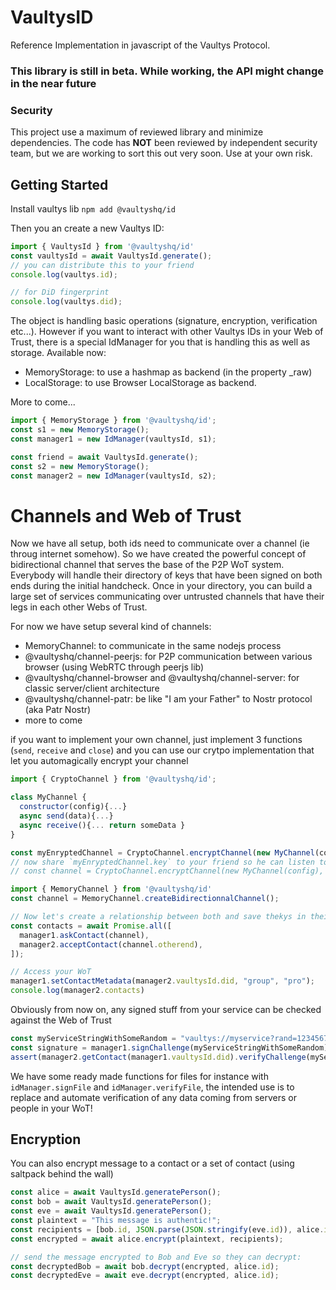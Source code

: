 # VaultysID
Reference Implementation in javascript of the Vaultys Protocol.

### This library is still in beta. While working, the API might change in the near future

### Security
This project use a maximum of reviewed library and minimize dependencies. The code has **NOT** been reviewed by independent security team, but we are working to sort this out very soon. Use at your own risk.

## Getting Started
Install vaultys lib
`npm add @vaultyshq/id`  

Then you an create a new Vaultys ID: 
```js
import { VaultysId } from '@vaultyshq/id'
const vaultysId = await VaultysId.generate();
// you can distribute this to your friend
console.log(vaultys.id);

// for DiD fingerprint
console.log(vaultys.did);
```

The object is handling basic operations (signature, encryption, verification etc...). However if you want to interact with other Vaultys IDs in your Web of Trust, there is a special IdManager for you that is handling this as well as storage.
Available now:
- MemoryStorage: to use a hashmap as backend (in the property _raw)
- LocalStorage: to use Browser LocalStorage as backend.

More to come...

```js
import { MemoryStorage } from '@vaultyshq/id';
const s1 = new MemoryStorage();
const manager1 = new IdManager(vaultysId, s1);

const friend = await VaultysId.generate();
const s2 = new MemoryStorage();
const manager2 = new IdManager(vaultysId, s2);
```

# Channels and Web of Trust
Now we have all setup, both ids need to communicate over a channel (ie throug internet somehow). So we have created the powerful concept of bidirectional channel that serves the base of the P2P WoT system. Everybody will handle their directory of keys that have been signed on both ends during the initial handcheck. Once in your directory, you can build a large set of services communicating over untrusted channels that have their legs in each other Webs of Trust.

For now we have setup several kind of channels:
- MemoryChannel: to communicate in the same nodejs process
- @vaultyshq/channel-peerjs: for P2P communication between various browser (using WebRTC through peerjs lib)
- @vaultyshq/channel-browser and @vaultyshq/channel-server: for classic server/client architecture
- @vaultyshq/channel-patr: be like "I am your Father" to Nostr protocol (aka Patr Nostr)
- more to come

if you want to implement your own channel, just implement 3 functions (`send`, `receive` and `close`) and you can use our crytpo implementation that let you automagically encrypt your channel

```js
import { CryptoChannel } from '@vaultyshq/id';

class MyChannel {
  constructor(config){...}
  async send(data){...}
  async receive(){... return someData }
}

const myEnryptedChannel = CryptoChannel.encryptChannel(new MyChannel(config));
// now share `myEnryptedChannel.key` to your friend so he can listen to the other end doing
// const channel = CryptoChannel.encryptChannel(new MyChannel(config), key);
```

```js
import { MemoryChannel } from '@vaultyshq/id'
const channel = MemoryChannel.createBidirectionnalChannel();

// Now let's create a relationship between both and save thekys in their wot
const contacts = await Promise.all([
  manager1.askContact(channel),
  manager2.acceptContact(channel.otherend),
]);

// Access your WoT
manager1.setContactMetadata(manager2.vaultysId.did, "group", "pro");
console.log(manager2.contacts)
```

Obviously from now on, any signed stuff from your service can be checked against the Web of Trust
```js
const myServiceStringWithSomeRandom = "vaultys://myservice?rand=1234567&action=connect";
const signature = manager1.signChallenge(myServiceStringWithSomeRandom);
assert(manager2.getContact(manager1.vaultysId.did).verifyChallenge(myServiceStringWithSomeRandom, signature) === true);
```

We have some ready made functions for files for instance with `idManager.signFile` and `idManager.verifyFile`, the intended use is to replace and automate verification of any data coming from servers or people in your WoT!

## Encryption
You can also encrypt message to a contact or a set of contact (using saltpack behind the wall)

```js
const alice = await VaultysId.generatePerson();
const bob = await VaultysId.generatePerson();
const eve = await VaultysId.generatePerson();
const plaintext = "This message is authentic!";
const recipients = [bob.id, JSON.parse(JSON.stringify(eve.id)), alice.id.toString("hex")];
const encrypted = await alice.encrypt(plaintext, recipients);

// send the message encrypted to Bob and Eve so they can decrypt:
const decryptedBob = await bob.decrypt(encrypted, alice.id);
const decryptedEve = await eve.decrypt(encrypted, alice.id);
```